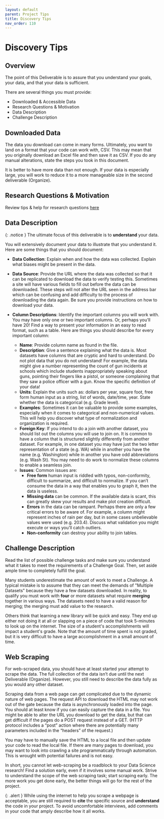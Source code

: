 ```yaml
---
layout: default
parent: Project Tips
title: Discovery Tips
nav_order: 110
---
```


# Discovery Tips

## Overview
The point of this Deliverable is to assure that you understand your goals, your data, and that your data is sufficient.  

There are several things you must provide:  
* Downloaded & Accessible Data  
* Research Questions & Motivation  
* Data Description  
* Challenge Description  

## Downloaded Data
The data you download can come in many forms. Ultimately, you want to land on a format that your code can work with, CSV. This may mean that you originally download an Excel file and then save it as CSV. If you do any manual alterations, state the steps you took in this document.

It is better to have more data than not enough. If your data is especially large, you will work to reduce it to a more manageable size in the second deliverable (Organize). 

## Research Questions & Motivation

Review tips & help for research questions [here](../research)

## Data Description

{: .notice }
The ultimate focus of this deliverable is to **understand** your data. 

You will extensively document your data to illustrate that you understand it. Here are some things that you should document:  

* **Data Collection**: Explain when and how the data was collected. Explain what biases might be present in the data.  
* **Data Source**: Provide the URL where the data was collected so that it can be replicated to download the data to verify testing this. Sometimes a site will have various fields to fill out before the data can be downloaded. These steps will not alter the URL seen in the address bar which can be confusing and add difficulty to the process of downloading the data again. Be sure you provide instructions on how to download your data.  

* **Column Descriptions**: Identify the important columns you will work with. You may have only one or two important columns. Or, perhaps you’ll have 20! Find a way to present your information in an easy to read format, such as a table. Here are things you should describe for every important column:  
    * **Name**: Provide column name as found in the file.  
    * **Description**: Give a sentence explaining what the data is. Most datasets have columns that are cryptic and hard to understand. Do not plot data that you do not understand! For example, the data might give a number representing the count of gun incidents at schools which include students inappropriately speaking about guns, pointing their fingers like a pistol, or someone complaining that they saw a police officer with a gun. Know the specific definition of your data!  
    * **Units**: Explain the units such as: dollars per year, square foot, free form human input as a string, list of words, date/time, year. State whether the data is categorical (e.g. Grade level).  
    * **Examples**: Sometimes it can be valuable to provide some examples, especially when it comes to categorical and non-numerical values. This will help you discover what type of normalization and organization is required.  
    * **Foreign Key**: If you intend to do a join with another dataset, you should list out the columns you will use to join on. It is common to have a column that is structured slightly differently from another dataset. For example, in one dataset you may have just the two letter representation of a state (e.g. WA) while in another you have the name (e.g. Washington) while in another you have odd abbreviations (e.g. Wash St). You may need to do work to normalize these columns to enable a seamless join.  
    * **Issues**: Common issues are:  
        * **Free form** human input is riddled with typos, non-conformity, difficult to summarize, and difficult to normalize. If you can’t consume the data in a way that enables you to graph it, then the data is useless.  
        * **Missing data** can be common. If the available data is scant, this can greatly skew your results and make plot creation difficult.  
        * **Errors** in the data can be rampant. Perhaps there are only a few critical errors to be aware of. For example, a column might represent inches of rain per day, but in some cases unbelievable values were used (e.g. 203.4). Discuss what validation you might execute or ways you’ll catch outliers.  
        * **Non-conformity** can destroy your ability to join tables. 

## Challenge Description
Read the list of possible challenge tasks and make sure you understand what it takes to meet the requirements of a Challenge Goal. Then, set aside ample time to completely fulfill the goal.  

Many students underestimate the amount of work to meet a Challenge. A typical mistake is to assume that they can meet the demands of "Multiple Datasets" because they have a few datasets downloaded. In reality, to qualify you must work with **four** or more datasets what require **merging** together in various ways. The datasets need to have a valid reason for merging; the merging must add value to the research.   

Others think that learning a new library will be quick and easy. They end up either not doing it at all or slapping on a piece of code that took 5-minutes to look up on the internet. The size of a student's accomplishments will impact a student's grade. Note that the amount of time spent is not graded, but it is very difficult to have a large accomplishment in a small amount of time.    

## Web Scraping
For web-scraped data, you should have at least started your attempt to scrape the data. The full collection of the data isn’t due until the next Deliverable (Organize). However, you still need to describe the data fully as you would any other dataset. 

Scraping data from a web page can get complicated due to the dynamic nature of web pages. The request API to download the HTML may not work out of the gate because the data is asynchronously loaded into the page. You should at least know if you can easily capture the data in a file. You might be able to alter the URL you download to get the data, but that can get difficult if the pages do a POST request instead of a GET. (HTTP protocol includes a “post” action where there are potentially many parameters included in the “headers” of the request.) 

You may have to manually save the HTML to a local file and then update your code to read the local file. If there are many pages to download, you may want to look into crawling a site programmatically through automation. This is wrought with potential failures and is not easy. 

In short, you cannot let web-scraping be a roadblock to your Data Science research! Find a solution early, even if it involves some manual work. Strive to understand the scope of the web scraping task; start scraping early. The more work you get done early, the better things will go for the rest of the project.  

{: .alert }
While using the internet to help you scrape a webpage is acceptable, you are still required to **cite** the specific source and **understand** the code in your project. To avoid uncomfortable interviews, add comments in your code that amply describe how it all works.  
